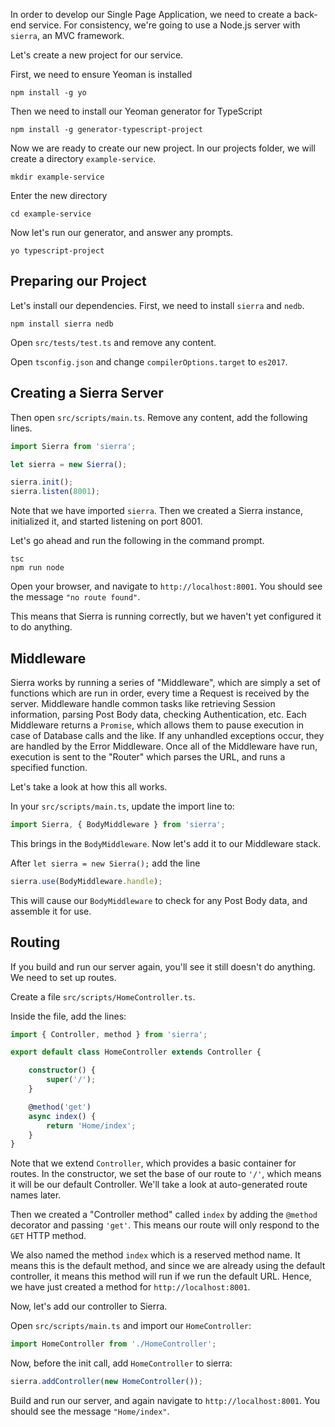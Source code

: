 In order to develop our Single Page Application, we need to create a back-end service.  For consistency, we're going to use a Node.js server with `sierra`, an MVC framework.

Let's create a new project for our service.

First, we need to ensure Yeoman is installed

    npm install -g yo

Then we need to install our Yeoman generator for TypeScript

    npm install -g generator-typescript-project

Now we are ready to create our new project.  In our projects folder, we will create a directory `example-service`.

    mkdir example-service

Enter the new directory

    cd example-service

Now let's run our generator, and answer any prompts.

    yo typescript-project

## Preparing our Project

Let's install our dependencies.  First, we need to install `sierra` and `nedb`.

    npm install sierra nedb

Open `src/tests/test.ts` and remove any content.

Open `tsconfig.json` and change `compilerOptions.target` to `es2017`.

## Creating a Sierra Server

Then open `src/scripts/main.ts`.  Remove any content, add the following lines.

```` TypeScript
import Sierra from 'sierra';

let sierra = new Sierra();

sierra.init();
sierra.listen(8001);
````

Note that we have imported `sierra`.  Then we created a Sierra instance, initialized it, and started listening on port 8001.

Let's go ahead and run the following in the command prompt.

    tsc
    npm run node

Open your browser, and navigate to `http://localhost:8001`.  You should see the message `"no route found"`.

This means that Sierra is running correctly, but we haven't yet configured it to do anything.

## Middleware

Sierra works by running a series of "Middleware", which are simply a set of functions which are run in order, every time a Request is received by the server.  Middleware handle common tasks like retrieving Session information, parsing Post Body data, checking Authentication, etc.  Each Middleware returns a `Promise`, which allows them to pause execution in case of Database calls and the like.  If any unhandled exceptions occur, they are handled by the Error Middleware.  Once all of the Middleware have run, execution is sent to the "Router" which parses the URL, and runs a specified function.

Let's take a look at how this all works.

In your `src/scripts/main.ts`, update the import line to:

```` TypeScript
import Sierra, { BodyMiddleware } from 'sierra';
````

This brings in the `BodyMiddleware`.  Now let's add it to our Middleware stack.

After `let sierra = new Sierra();` add the line

```` TypeScript
sierra.use(BodyMiddleware.handle);
````

This will cause our `BodyMiddleware` to check for any Post Body data, and assemble it for use.

## Routing

If you build and run our server again, you'll see it still doesn't do anything.  We need to set up routes.

Create a file `src/scripts/HomeController.ts`.

Inside the file, add the lines:

```` TypeScript
import { Controller, method } from 'sierra';

export default class HomeController extends Controller {

    constructor() {
        super('/');
    }

    @method('get')
    async index() {
        return 'Home/index';
    }
}
````

Note that we extend `Controller`, which provides a basic container for routes.  In the constructor, we set the base of our route to `'/'`, which means it will be our default Controller.  We'll take a look at auto-generated route names later.

Then we created a "Controller method" called `index` by adding the `@method` decorator and passing `'get'`.  This means our route will only respond to the `GET` HTTP method.

We also named the method `index` which is a reserved method name.  It means this is the default method, and since we are already using the default controller, it means this method will run if we run the default URL.  Hence, we have just created a method for `http://localhost:8001`.

Now, let's add our controller to Sierra.

Open `src/scripts/main.ts` and import our `HomeController`:

```` TypeScript
import HomeController from './HomeController';
````

Now, before the init call, add `HomeController` to sierra:

```` TypeScript
sierra.addController(new HomeController());
````

Build and run our server, and again navigate to `http://localhost:8001`.  You should see the message `"Home/index"`.
